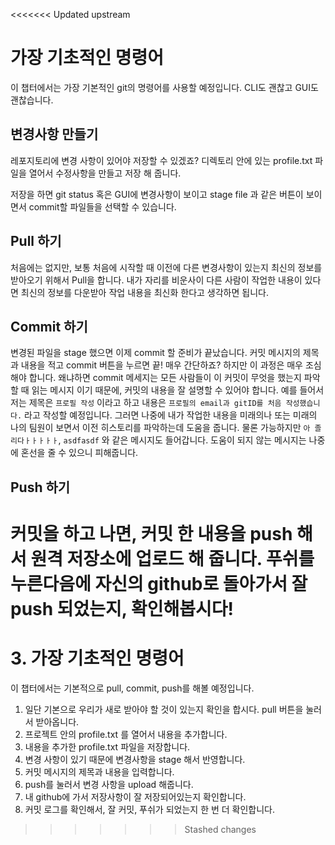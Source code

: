 <<<<<<< Updated upstream
# 가장 기초적인 명령어

이 챕터에서는 가장 기본적인 git의 명령어를 사용할 예정입니다. CLI도 괜찮고 GUI도 괜찮습니다.

## 변경사항 만들기
레포지토리에 변경 사항이 있어야 저장할 수 있겠죠? 디렉토리 안에 있는 profile.txt 파일을 열어서 수정사항을 만들고 저장 해 줍니다.

저장을 하면 git status 혹은 GUI에 변경사항이 보이고 stage file 과 같은 버튼이 보이면서 commit할 파일들을 선택할 수 있습니다.

## Pull 하기
처음에는 없지만, 보통 처음에 시작할 때 이전에 다른 변경사항이 있는지 최신의 정보를 받아오기 위해서 Pull을 합니다. 내가 자리를 비운사이 다른 사람이 작업한 내용이 있다면 최신의 정보를 다운받아 작업 내용을 최신화 한다고 생각하면 됩니다.

## Commit 하기
변경된 파일을 stage 했으면 이제 commit 할 준비가 끝났습니다.
커밋 메시지의 제목과 내용을 적고 commit 버튼을 누르면 끝! 매우 간단하죠? 하지만 이 과정은 매우 조심해야 합니다.
왜냐하면 commit 메세지는 모든 사람들이 이 커밋이 무엇을 했는지 파악할 때 읽는 메시지 이기 때문에, 커밋의 내용을 잘 설명할 수 있어야 합니다. 예를 들어서 저는 제목은 `프로필 작성` 이라고 하고 내용은 `프로필의 email과 gitID를 처음 작성했습니다.` 라고 작성할 예정입니다. 그러면 나중에 내가 작업한 내용을 미래의나 또는 미래의 나의 팀원이 보면서 이전 히스토리를 파악하는데 도움을 줍니다. 물론 가능하지만 `아 졸리다ㅏㅏㅏㅏㅏ`, `asdfasdf` 와 같은 메시지도 들어갑니다. 도움이 되지 않는 메시지는 나중에 혼선을 줄 수 있으니 피해줍니다.

## Push 하기
커밋을 하고 나면, 커밋 한 내용을 push 해서 원격 저장소에 업로드 해 줍니다. 푸쉬를 누른다음에 자신의 github로 돌아가서 잘 push 되었는지, 확인해봅시다!
=======
# 3. 가장 기초적인 명령어

이 챕터에서는 기본적으로 pull, commit, push를 해볼 예정입니다.

1. 일단 기본으로 우리가 새로 받아야 할 것이 있는지 확인을 합시다. pull 버튼을 눌러서 받아옵니다.
2. 프로젝트 안의 profile.txt 를 열어서 내용을 추가합니다.
3. 내용을 추가한 profile.txt 파일을 저장합니다.
4. 변경 사항이 있기 때문에 변경사항을 stage 해서 반영합니다.
5. 커밋 메시지의 제목과 내용을 입력합니다.
6. push를 눌러서 변경 사항을 upload 해줍니다.
7. 내 github에 가서 저장사항이 잘 저장되어있는지 확인합니다.
8. 커밋 로그를 확인해서, 잘 커밋, 푸쉬가 되었는지 한 번 더 확인합니다.
>>>>>>> Stashed changes
